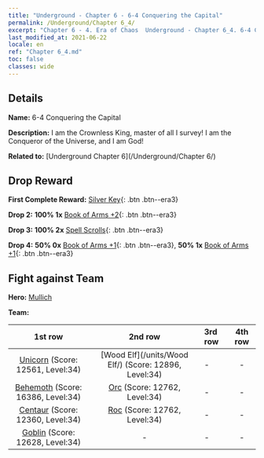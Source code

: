 ```yaml
---
title: "Underground - Chapter 6 - 6-4 Conquering the Capital"
permalink: /Underground/Chapter 6_4/
excerpt: "Chapter 6 - 4. Era of Chaos  Underground - Chapter 6_4. 6-4 Conquering the Capital"
last_modified_at: 2021-06-22
locale: en
ref: "Chapter 6_4.md"
toc: false
classes: wide
---
```


## Details

 **Name:** 6-4 Conquering the Capital

 **Description:** I am the Crownless King, master of all I survey! I am the Conqueror of the Universe, and I am God!

 **Related to:** [Underground Chapter 6](/Underground/Chapter 6/)

## Drop Reward

 **First Complete Reward:** [Silver Key](/Items/con_693/){: .btn .btn--era3}

 **Drop 2:** **100% 1x** [Book of Arms +2](/Items/mat_32/){: .btn .btn--era3}

 **Drop 3:** **100% 2x** [Spell Scrolls](/Items/con_694/){: .btn .btn--era3}

 **Drop 4:** **50% 0x** [Book of Arms +1](/Items/mat_25/){: .btn .btn--era3}, **50% 1x** [Book of Arms +1](/Items/mat_25/){: .btn .btn--era3}


## Fight against Team
 **Hero:** [Mullich](/heroes/Mullich/)

 **Team:**


  | 1st row | 2nd row | 3rd row | 4th row |
  |:----:|:----:|:----|:----:|
  | [Unicorn](/units/Unicorn/) (Score: 12561, Level:34)  | [Wood Elf](/units/Wood Elf/) (Score: 12896, Level:34)  | - | - |
  | [Behemoth](/units/Behemoth/) (Score: 16386, Level:34)  | [Orc](/units/Orc/) (Score: 12762, Level:34)  | - | - |
  | [Centaur](/units/Centaur/) (Score: 12360, Level:34)  | [Roc](/units/Roc/) (Score: 12762, Level:34)  | - | - |
  | [Goblin](/units/Goblin/) (Score: 12628, Level:34)  | - | - | - |


